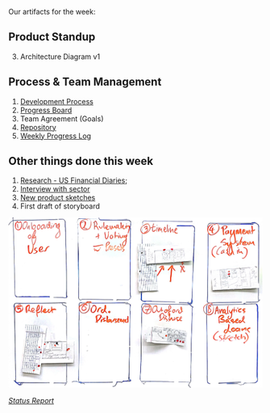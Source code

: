 Our artifacts for the week:

## Product Standup

3. Architecture Diagram v1

## Process & Team Management

1. [Development Process](https://github.com/Cash-Economy/BMGF/blob/master/process/Weekly%20development%20process.md)
2. [Progress Board](https://github.com/Cash-Economy/BMGF/issues)
3. Team Agreement (Goals)
4. [Repository](https://github.com/Cash-Economy/BMGF/blob/master/Artifacts/Artifact%20Pack%203.md)
4. [Weekly Progress Log](https://github.com/Cash-Economy/BMGF/blob/master/process/Weekly%20Progress%20Log.md)

## Other things done this week

1. [Research - US Financial Diaries](https://github.com/Cash-Economy/BMGF/blob/master/research/US%20Financial%20Diaries%20-%20summary%20of%20families.md);
2. [Interview with sector](https://github.com/Cash-Economy/BMGF/blob/master/research/Vox%20Populi.md)
3. [New product sketches](https://github.com/Cash-Economy/BMGF/tree/master/Artifacts/elements/product-sketches/post-research)
4. First draft of storyboard

![Storyboard](https://github.com/Cash-Economy/BMGF/blob/master/Artifacts/elements/storyboard/Storyboard%20v1.jpg?raw=true "Version 1 of Storyboard")


[*Status Report*](https://github.com/Cash-Economy/BMGF/blob/master/Artifacts/Status-Report/Status%20Report%203.md)


